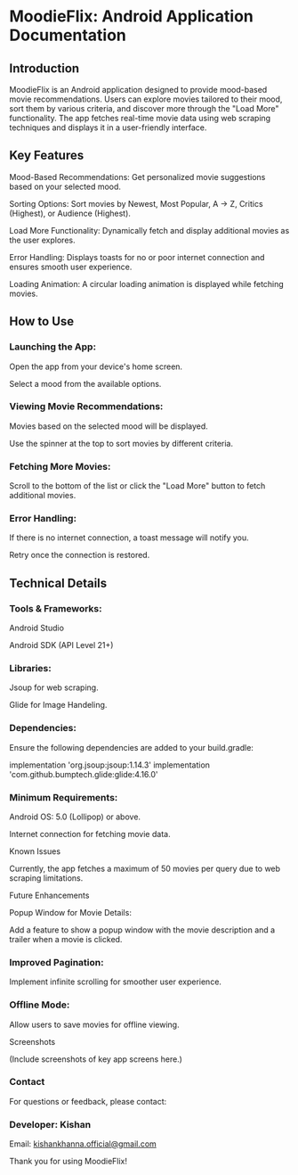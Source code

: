 # MoodieFlix: Android Application Documentation

## Introduction

MoodieFlix is an Android application designed to provide mood-based movie recommendations. Users can explore movies tailored to their mood, sort them by various criteria, and discover more through the "Load More" functionality. The app fetches real-time movie data using web scraping techniques and displays it in a user-friendly interface.

## Key Features

Mood-Based Recommendations: Get personalized movie suggestions based on your selected mood.

Sorting Options: Sort movies by Newest, Most Popular, A → Z, Critics (Highest), or Audience (Highest).

Load More Functionality: Dynamically fetch and display additional movies as the user explores.

Error Handling: Displays toasts for no or poor internet connection and ensures smooth user experience.

Loading Animation: A circular loading animation is displayed while fetching movies.

## How to Use

### Launching the App:

Open the app from your device's home screen.

Select a mood from the available options.

### Viewing Movie Recommendations:

Movies based on the selected mood will be displayed.

Use the spinner at the top to sort movies by different criteria.

### Fetching More Movies:

Scroll to the bottom of the list or click the "Load More" button to fetch additional movies.

### Error Handling:

If there is no internet connection, a toast message will notify you.

Retry once the connection is restored.

## Technical Details

### Tools & Frameworks:

Android Studio

Android SDK (API Level 21+)

### Libraries:

Jsoup for web scraping.

Glide for Image Handeling.

### Dependencies:

Ensure the following dependencies are added to your build.gradle:

implementation 'org.jsoup:jsoup:1.14.3'
implementation 'com.github.bumptech.glide:glide:4.16.0'

### Minimum Requirements:

Android OS: 5.0 (Lollipop) or above.

Internet connection for fetching movie data.

Known Issues

Currently, the app fetches a maximum of 50 movies per query due to web scraping limitations.

Future Enhancements

Popup Window for Movie Details:

Add a feature to show a popup window with the movie description and a trailer when a movie is clicked.

### Improved Pagination:

Implement infinite scrolling for smoother user experience.

### Offline Mode:

Allow users to save movies for offline viewing.

Screenshots

(Include screenshots of key app screens here.)

### Contact

For questions or feedback, please contact:

### Developer: Kishan

Email: kishankhanna.official@gmail.com

Thank you for using MoodieFlix!
